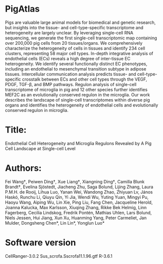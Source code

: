 # PigAtlas
Pigs are valuable large animal models for biomedical and genetic research, but insights into the tissue- and cell-type-specific transcriptome and heterogeneity are largely unclear. By leveraging single-cell RNA sequencing, we generate the first single-cell transcriptomic map containing over 200,000 pig cells from 20 tissues/organs. We comprehensively characterize the heterogeneity of cells in tissues and identify 234 cell clusters, representing 58 major cell types. In-depth integrative analysis of endothelial cells (ECs) reveals a high degree of inter-tissue EC heterogeneity. We identify several functionally distinct EC phenotypes, including an endothelial to mesenchymal transition subtype in adipose tissues. Intercellular communication analysis predicts tissue- and cell-type-specific crosstalk between ECs and other cell types through the VEGF, PDGF, TGF-β, and BMP pathways. Regulon analysis of single-cell transcriptome of microglia in pig and 12 other species further identifies MEF2C as an evolutionally conserved regulon in the microglia. Our work describes the landscape of single-cell transcriptomes within diverse pig organs and identifies the heterogeneity of endothelial cells and evolutionally conserved regulon in microglia.


# Title:
Endothelial Cell Heterogeneity and Microglia Regulons Revealed by A Pig Cell Landscape at Single-cell Level

# Authors:
Fei Wang†, Peiwen Ding†, Xue Liang†, Xiangning Ding†, Camilla Blunk Brandt†, Evelina Sjöstedt, Jiacheng Zhu, Saga Bolund, Lijing Zhang, Laura P.M.H. de Rooij, Lihua Luo, Yanan Wei, Wandong Zhao, Zhiyuan Lv, János Haskó, Runchu Li, Qiuyu Qin, Yi Jia, Wendi Wu, Yuting Yuan, Mingyi Pu, Haoyu Wang, Aiping Wu, Lin Xie, Ping Liu, Fang Chen, Jacqueline Herold, Joanna Kalucka, Max Karlsson, Xiuqing Zhang, Rikke Bek Helmig, Linn Fagerberg, Cecilia Lindskog, Fredrik Pontén, Mathias Uhlen, Lars Bolund, Niels Jessen, Hui Jiang, Xun Xu, Huanming Yang, Peter Carmeliet, Jan Mulder, Dongsheng Chen*, Lin Lin*, Yonglun Luo*

# Software version
CellRanger-3.0.2
Sus_scrofa.Sscrofa11.1.96.gtf
R-3.6.1
